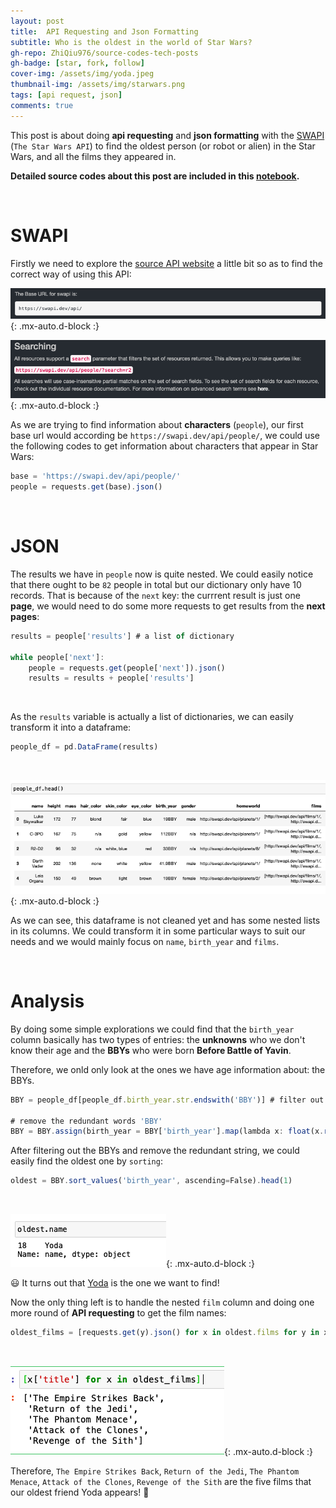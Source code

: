 ```yaml
---
layout: post
title:  API Requesting and Json Formatting
subtitle: Who is the oldest in the world of Star Wars?
gh-repo: ZhiQiu976/source-codes-tech-posts
gh-badge: [star, fork, follow]
cover-img: /assets/img/yoda.jpeg
thumbnail-img: /assets/img/starwars.png
tags: [api request, json]
comments: true
---
```


This post is about doing **api requesting** and **json formatting** with the [SWAPI](https://swapi.dev/documentation) (`The Star Wars API`) to find the oldest person (or robot or alien) in the Star Wars, and all the films they appeared in.

**Detailed source codes about this post are included in this [notebook](https://github.com/ZhiQiu976/source-codes-tech-posts/blob/master/Star%20Wars/star_wars_api.ipynb).**

<br />

# SWAPI

Firstly we need to explore the [source API website](https://swapi.dev/documentation) a little bit so as to find the correct way of using this API:

![image1](/assets/img/baseurl.png){: .mx-auto.d-block :}

![image2](/assets/img/searchurl.png){: .mx-auto.d-block :}

As we are trying to find information about **characters** (`people`), our first base url would according be `https://swapi.dev/api/people/`, we could use the following codes to get information about characters that appear in Star Wars:

```javascript
base = 'https://swapi.dev/api/people/'
people = requests.get(base).json()
```
    
<br /> 
 
# JSON

The results we have in `people` now is quite nested. We could easily notice that there ought to be `82` people in total but our dictionary only have 10 records. That is because of the `next` key: the currrent result is just one **page**, we would need to do some more requests to get results from the **next pages**:

```javascript
results = people['results'] # a list of dictionary

while people['next']:
    people = requests.get(people['next']).json()
    results = results + people['results']
```

<br /> 

As the `results` variable is actually a list of dictionaries, we can easily transform it into a dataframe:


```javascript
people_df = pd.DataFrame(results)
```

<br /> 

![image3](/assets/img/df1.png){: .mx-auto.d-block :}

As we can see, this dataframe is not cleaned yet and has some nested lists in its columns. We could transform it in some particular ways to suit our needs and we would mainly focus on `name`, `birth_year` and `films`.

<br /> 

# Analysis

By doing some simple explorations we could find that the `birth_year` column basically has two types of entries: the **unknowns** who we don't know their age and the **BBYs** who were born **Before Battle of Yavin**.

Therefore, we onld only look at the ones we have age information about: the BBYs.

```javascript
BBY = people_df[people_df.birth_year.str.endswith('BBY')] # filter out the BBYs

# remove the redundant words 'BBY'
BBY = BBY.assign(birth_year = BBY['birth_year'].map(lambda x: float(x.rstrip('BBY'))))
```

After filtering out the BBYs and remove the redundant string, we could easily find the oldest one by `sorting`:

```javascript
oldest = BBY.sort_values('birth_year', ascending=False).head(1)
```

<br /> 

![image4](/assets/img/starwars_df2.png){: .mx-auto.d-block :}

😃 It turns out that [Yoda](https://starwars.fandom.com/wiki/Yoda) is the one we want to find!

Now the only thing left is to handle the nested `film` column and doing one more round of **API requesting** to get the film names:

```javascript
oldest_films = [requests.get(y).json() for x in oldest.films for y in x]
```

<br /> 

![image5](/assets/img/results.png){: .mx-auto.d-block :}

Therefore, `The Empire Strikes Back`, `Return of the Jedi`, `The Phantom Menace`, `Attack of the Clones`, `Revenge of the Sith` are the five films that our oldest friend Yoda appears! 🌠




